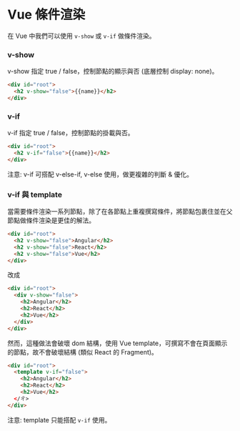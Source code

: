 # Vue 條件渲染

在 Vue 中我們可以使用 `v-show` 或 `v-if` 做條件渲染。

### v-show

v-show 指定 true / false，控制節點的顯示與否 (底層控制 display: none)。

```html
<div id="root">
  <h2 v-show="false">{{name}}</h2>
</div>
```

### v-if

v-if 指定 true / false，控制節點的掛載與否。

```html
<div id="root">
  <h2 v-if="false">{{name}}</h2>
</div>
```

注意: v-if 可搭配 v-else-if, v-else 使用，做更複雜的判斷 & 優化。

### v-if 與 template

當需要條件渲染一系列節點，除了在各節點上重複撰寫條件，將節點包裹住並在父節點做條件渲染是更佳的解法。

```html
<div id="root">
  <h2 v-show="false">Angular</h2>
  <h2 v-show="false">React</h2>
  <h2 v-show="false">Vue</h2>
</div>
```

改成

```html
<div id="root">
  <div v-show="false">
    <h2>Angular</h2>
    <h2>React</h2>
    <h2>Vue</h2>
  </div>
</div>
```

然而，這種做法會破壞 dom 結構，使用 Vue template，可撰寫不會在頁面顯示的節點，故不會破壞結構 (類似 React 的 Fragment)。

```html
<div id="root">
  <template v-if="false">
    <h2>Angular</h2>
    <h2>React</h2>
    <h2>Vue</h2>
  </ㄔ>
</div>
```

注意: template 只能搭配 `v-if` 使用。
